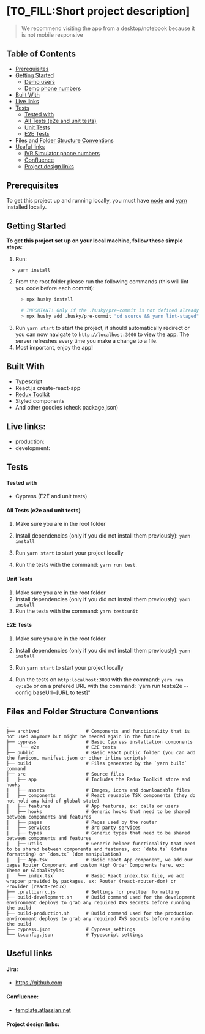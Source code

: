 # [TO_FILL:Short project description]

> We recommend visiting the app from a desktop/notebook because it is not mobile responsive
> 
<!-- 
## Core functionality
****
- Users can securely login in the app
- Users can add call through a form or by uploading a CSV file
- Users can filter/sort/search the call list
- Users can start calls and see the transcript of the conversation between the Virtual Agent and the contact
- Users can listen the audio stream of the conversation
- Users can edit/ignore Virtual Agents responses, they can Take Over the conversation or Transfer the call to their phone number
- Users can collect valuable information when the call ends -->
  ## Table of Contents
  - [Prerequisites](#prerequisites)
  - [Getting Started](#getting-started)
      - [Demo users](#demo-users)
      - [Demo phone numbers](#demo-phone-numbers)
  - [Built With](#built-with)
  - [Live links](#live-links)
  - [Tests](#tests)
      - [Tested with](#tested-with)
      - [All Tests (e2e and unit tests)](#all-tests-e2e-and-unit-tests)
      - [Unit Tests](#unit-tests)
      - [E2E Tests](#e2e-tests)
  - [Files and Folder Structure Conventions](#files-and-folder-structure-conventions)
  - [Useful links](#useful-links)
      - [IVR Simulator phone numbers](#ivr-simulator-phone-numbers)
      - [Confluence](#confluence)
      - [Project design links](#project-design-links)

## Prerequisites

To get this project up and running locally, you must have [node](https://nodejs.org/en/) and [yarn](https://yarnpkg.com/) installed locally.

## Getting Started
**To get this project set up on your local machine, follow these simple steps:**
1. Run:
```
  > yarn install
```
2. From the root folder please run the following commands (this will lint you code before each commit):
    ```bash
      > npx husky install

      # IMPORTANT! Only if the .husky/pre-commit is not defined already or it does not contain `cd source && yarn lint-staged`
      > npx husky add .husky/pre-commit "cd source && yarn lint-staged"
    ```
3. Run `yarn start` to start the project, it should automatically redirect or you can now navigate to `http://localhost:3000` to view the app. The server refreshes every time you make a change to a file.<br>
4. Most important, enjoy the app!<br>

## Built With

- Typescript
- React.js create-react-app
- [Redux Toolkit](https://redux-toolkit.js.org/)
- Styled components
- And other goodies (check package.json)

## Live links:

- production: 
- development: 

<!-- ## Screenshot of the app.

![image](.github/images/capture.png) -->

## Tests
#### Tested with

- Cypress (E2E and unit tests)
<!-- - Jest (Unit tests)
- Selenium/Selenium Grid (Call load testing) -->

#### All Tests (e2e and unit tests)

1. Make sure you are in the root folder

2. Install dependencies (only if you did not install them previously): `yarn install`
   
3. Run `yarn start` to start your project locally

4. Run the tests with the command: `yarn run test`.

#### Unit Tests

1. Make sure you are in the root folder
2. Install dependencies (only if you did not install them previously): `yarn install`
3. Run the tests with the command: `yarn test:unit`

#### E2E Tests

1. Make sure you are in the root folder

2. Install dependencies (only if you did not install them previously): `yarn install`
   
3. Run `yarn start` to start your project locally

4. Run the tests on `http:localhost:3000` with the command: `yarn run cy:e2e` or on a prefered URL with the command: `yarn run test:e2e --config baseUrl=[URL to test]"

## Files and Folder Structure Conventions

    .
    ├── archived                 # Components and functionality that is not used anymore but might be needed again in the future
    ├── cypress                  # Basic Cypress installation components
    │    └── e2e                 # E2E tests
    ├── public                   # Basic React public folder (you can add the favicon, manifest.json or other inline scripts)
    ├── build                    # Files generated by the `yarn build` command
    ├── src                      # Source files
    |   ├── app                  # Includes the Redux Toolkit store and hooks
    |   ├── assets               # Images, icons and downloadable files
    |   ├── components           # React reusable TSX components (they do not hold any kind of global state)
    |   ├── features             # App features, ex: calls or users
    |   ├── hooks                # Generic hooks that need to be shared between components and features
    |   ├── pages                # Pages used by the router
    |   ├── services             # 3rd party services
    |   ├── types                # Generic types that need to be shared between components and features
    |   ├── utils                # Generic helper functionality that need to be shared between components and features, ex: `date.ts` (dates formatting) or `dom.ts` (dom manipulation)
    |   ├── App.tsx              # Basic React App component, we add our pages Router Component and custom High Order Components here, ex: Theme or GlobalStyles 
    |   └── index.tsx            # Basic React index.tsx file, we add wrapper provided by packages, ex: Router (react-router-dom) or Provider (react-redux)
    ├── .prettierrc.js           # Settings for prettier formatting
    ├── build-development.sh     # Build command used for the development environment deploys to grab any required AWS secrets before running the build
    ├── build-production.sh      # Build command used for the production environment deploys to grab any required AWS secrets before running the build
    ├── cypress.json             # Cypress settings
    └── tsconfig.json            # Typescript settings

## Useful links
#### Jira:
- https://github.com

#### Confluence:

- [template.atlassian.net](https://github.com)

#### Project design links:
